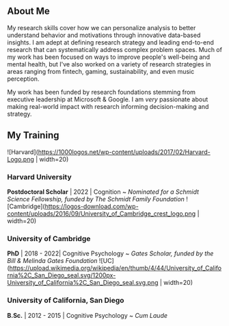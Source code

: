 ## About Me

My research skills cover how we can personalize analysis to better understand behavior and motivations through innovative data-based insights. I am adept at defining research strategy and leading end-to-end research that can systematically address complex problem spaces. Much of my work has been focused on ways to improve people's well-being and mental health, but I've also worked on a variety of research strategies in areas ranging from fintech, gaming, sustainability, and even music perception.

My work has been funded by research foundations stemming from executive leadership at Microsoft & Google. I am _very_ passionate about making real-world impact with research informing decision-making and strategy.

## My Training
![Harvard](https://1000logos.net/wp-content/uploads/2017/02/Harvard-Logo.png | width=20)
### Harvard University
**Postdoctoral Scholar** | 2022 | Cognition ~ _Nominated for a Schmidt Science Fellowship, funded by The Schmidt Family Foundation_
![Cambridge](https://logos-download.com/wp-content/uploads/2016/09/University_of_Cambridge_crest_logo.png | width=20)
### University of Cambridge
**PhD** | 2018 - 2022| Cognitive Psychology ~ _Gates Scholar, funded by the Bill & Melinda Gates Foundation_
![UC](https://upload.wikimedia.org/wikipedia/en/thumb/4/44/University_of_California%2C_San_Diego_seal.svg/1200px-University_of_California%2C_San_Diego_seal.svg.png | width=20)
### University of California, San Diego
**B.Sc.** | 2012 - 2015 | Cognitive Psychology ~ _Cum Laude_
